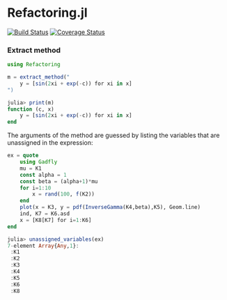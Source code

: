 # Refactoring.jl

[![Build Status](https://travis-ci.org/jonathanBieler/Refactoring.jl.svg?branch=master)](https://travis-ci.org/jonathanBieler/Refactoring.jl)
[![Coverage Status](https://coveralls.io/repos/github/jonathanBieler/Refactoring.jl/badge.svg?branch=master)](https://coveralls.io/github/jonathanBieler/Refactoring.jl?branch=master)

### Extract method

```julia
using Refactoring

m = extract_method("
    y = [sin(2xi + exp(-c)) for xi in x]
")

julia> print(m)
function (c, x)
    y = [sin(2xi + exp(-c)) for xi in x]
end
```

The arguments of the method are guessed by listing the variables that
are unassigned in the expression:

```julia
ex = quote
    using Gadfly
    mu = K1
    const alpha = 1
    const beta = (alpha+1)*mu
    for i=1:10
        x = rand(100, f(K2)) 
    end
    plot(x = K3, y = pdf(InverseGamma(K4,beta),K5), Geom.line)
    ind, K7 = K6.asd
    x = [K8[K7] for i=1:K6]
end

julia> unassigned_variables(ex)
7-element Array{Any,1}:
 :K1
 :K2
 :K3
 :K4
 :K5
 :K6
 :K8
```
